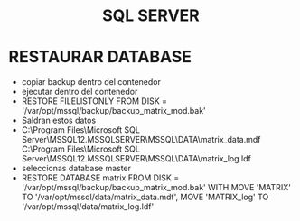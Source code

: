 <h1 align="center">SQL SERVER</h1>

# RESTAURAR DATABASE
 - copiar backup dentro del contenedor
 - ejecutar dentro del contenedor 
 - RESTORE FILELISTONLY FROM DISK = '/var/opt/mssql/backup/backup_matrix_mod.bak' 
 - Saldran estos datos
 - C:\Program Files\Microsoft SQL Server\MSSQL12.MSSQLSERVER\MSSQL\DATA\matrix_data.mdf
C:\Program Files\Microsoft SQL Server\MSSQL12.MSSQLSERVER\MSSQL\DATA\matrix_log.ldf 
 - seleccionas database master
 - RESTORE DATABASE matrix 
FROM DISK = '/var/opt/mssql/backup/backup_matrix_mod.bak'
WITH MOVE 'MATRIX' TO '/var/opt/mssql/data/matrix_data.mdf', 
MOVE 'MATRIX_log' TO '/var/opt/mssql/data/matrix_log.ldf'